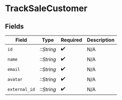 # TrackSaleCustomer


## Fields

| Field              | Type               | Required           | Description        |
| ------------------ | ------------------ | ------------------ | ------------------ |
| `id`               | *::String*         | :heavy_check_mark: | N/A                |
| `name`             | *::String*         | :heavy_check_mark: | N/A                |
| `email`            | *::String*         | :heavy_check_mark: | N/A                |
| `avatar`           | *::String*         | :heavy_check_mark: | N/A                |
| `external_id`      | *::String*         | :heavy_check_mark: | N/A                |